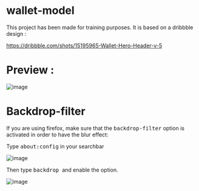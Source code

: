 # wallet-model

This project has been made for training purposes. It is based on a dribbble design : 

https://dribbble.com/shots/15195965-Wallet-Hero-Header-v-5

# Preview : 

![image](https://user-images.githubusercontent.com/79083274/141348388-849f96fc-459e-44e9-b781-1ba119b0502a.png)

# Backdrop-filter 

If you are using firefox, make sure that the <tt>backdrop-filter</tt> option is activated in order to have the blur effect: 

Type <tt> about:config</tt> in your searchbar 

![image](https://user-images.githubusercontent.com/79083274/141290217-9e41e851-87c3-4129-a625-d1e26c9300e6.png)

Then type <tt> backdrop </tt> and enable the option.

![image](https://user-images.githubusercontent.com/79083274/141290381-6e218077-685e-4eee-9257-2440251eb1d0.png)
